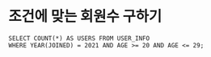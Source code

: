 # 조건에 맞는 회원수 구하기

```mysql
SELECT COUNT(*) AS USERS FROM USER_INFO
WHERE YEAR(JOINED) = 2021 AND AGE >= 20 AND AGE <= 29;
```


